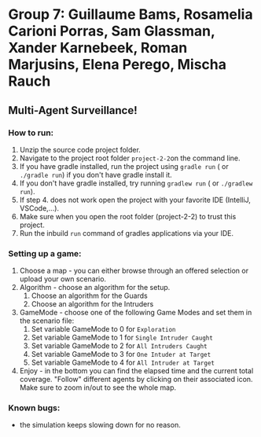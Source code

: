 # Group 7: Guillaume Bams, Rosamelia Carioni Porras, Sam Glassman, Xander Karnebeek, Roman Marjusins, Elena Perego, Mischa Rauch

## Multi-Agent Surveillance!

### How to run:

1. Unzip the source code project folder.
2. Navigate to the project root folder ``project-2-2``on the command line.
3. If you have gradle installed, run the project using ```gradle run``` ( or ```./gradle run```) if you don't have
   gradle install it.
4. If you don't have gradle installed, try running ``gradlew run`` ( or ```./gradlew run```).
5. If step 4. does not work open the project with your favorite IDE (IntelliJ, VSCode,...).
6. Make sure when you open the root folder (project-2-2) to trust this project.
7. Run the inbuild ```run``` command of gradles applications via your IDE.

### Setting up a game:

1. Choose a map - you can either browse through an offered selection or upload your own scenario.
2. Algorithm - choose an algorithm for the setup. 
   1. Choose an algorithm for the Guards
   2. Choose an algorithm for the Intruders
3. GameMode - choose one of the following Game Modes and set them in the scenario file:
   1. Set variable GameMode to 0 for ```Exploration```
   2. Set variable GameMode to 1 for ```Single Intruder Caught```
   3. Set variable GameMode to 2 for ```All Intruders Caught```
   4. Set variable GameMode to 3 for ```One Intuder at Target```
   5. Set variable GameMode to 4 for ```All Intruder at Target```
4. Enjoy - in the bottom you can find the elapsed time and the current total coverage. "Follow" different agents by clicking on their associated icon. Make sure to zoom in/out to see the whole map.

### Known bugs:
* the simulation keeps slowing down for no reason.
